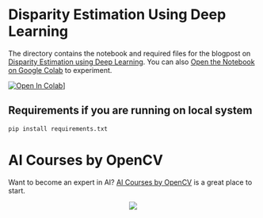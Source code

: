 # Disparity Estimation Using Deep Learning

The directory contains the notebook and required files for the blogpost on [Disparity Estimation using Deep Learning](https://learnopencv.com/disparity-estimation-using-deep-learning/). You can also [Open the Notebook on Google Colab](https://colab.research.google.com/github/spmallick/learnopencv/blob/master/Disparity-Estimation-Using-Deep-Learning/PSMNet_Test_Example.ipynb) to experiment.

[![Open In Colab](https://colab.research.google.com/assets/colab-badge.svg)](https://colab.research.google.com/github/spmallick/learnopencv/blob/master/Disparity-Estimation-Using-Deep-Learning/PSMNet_Test_Example.ipynb)]


## Requirements if you are running on local system
```
pip install requirements.txt
```

# AI Courses by OpenCV

Want to become an expert in AI? [AI Courses by OpenCV](https://opencv.org/courses/) is a great place to start. 

<a href="https://opencv.org/courses/">
<p align="center"> 
<img src="https://www.learnopencv.com/wp-content/uploads/2020/04/AI-Courses-By-OpenCV-Github.png">
</p>
</a>
